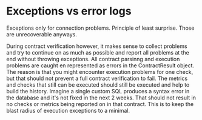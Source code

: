 # Exceptions vs error logs

Exceptions only for connection problems.  Principle of least surprise.  Those are unrecoverable 
anyways.

During contract verification however, it makes sense to collect problems and try to continue on 
as much as possible and report all problems at the end without throwing exceptions. All contract 
parsinng and execution problems are caught en represented as errors in the ContractResult 
object.  The reason is that you might encounter execution problems for one check, but that should 
not prevent a full contract verification to fail.  The metrics and checks that still can be executed 
should still be executed and help to build the history. Imagine a single custom SQL produces a syntax 
error in the database and it's not fixed in the next 2 weeks. That should not result in no checks or 
metrics being reported on in that contract. This is to keep the blast radius of execution exceptions 
to a minimal.
